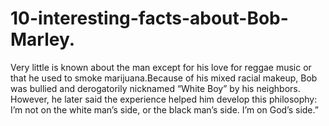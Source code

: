 # 10-interesting-facts-about-Bob-Marley.
Very little is known about the man except for his love for reggae music or that he used to smoke marijuana.Because of his mixed racial makeup,  Bob was bullied and derogatorily nicknamed “White Boy” by his neighbors.  However, he later said the experience helped him develop this  philosophy: I’m not on the white man’s side, or the black man’s side.  I’m on God’s side.”
